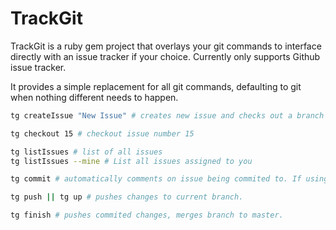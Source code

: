 # TrackGit

TrackGit is a ruby gem project that overlays your git commands to interface directly with an issue tracker if your choice. Currently only supports Github issue tracker.  

It provides a simple replacement for all git commands, defaulting to git when nothing different needs to happen. 

```bash
tg createIssue "New Issue" # creates new issue and checks out a branch with the same name

tg checkout 15 # checkout issue number 15

tg listIssues # list of all issues
tg listIssues --mine # List all issues assigned to you

tg commit # automatically comments on issue being commited to. If using github issue tracker, will add issue number to bottom of commit message. 

tg push || tg up # pushes changes to current branch.  

tg finish # pushes commited changes, merges branch to master. 
```
